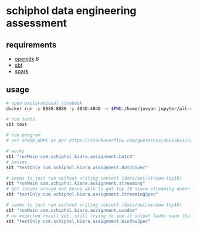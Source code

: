 # schiphol data engineering assessment

## requirements

- [openjdk](https://openjdk.java.net/) 8
- [sbt](https://www.scala-sbt.org/)
- [spark](https://spark.apache.org/)

## usage

```bash
# open explorational notebook
docker run -p 8888:8888 -p 4040:4040 -v $PWD:/home/jovyan jupyter/all-spark-notebook

# run tests
sbt test

# run program
# set SPARK_HOME as per https://stackoverflow.com/questions/46613651/how-to-setup-spark-home-variable

# works
sbt "runMain com.schiphol.kiara.assignment.batch"
# passes
sbt "testOnly com.schiphol.kiara.assignment.BatchSpec"

# seems to just run without writing content (data/out/stream-top10)
sbt "runMain com.schiphol.kiara.assignment.streaming"
# got issues around not being able to get top 10 since streaming doesn't support sorting (or at least not in a way I can use outside of tests as well)
sbt "testOnly com.schiphol.kiara.assignment.StreamingSpec"

# seems to just run without writing content (data/out/window-top10)
sbt "runMain com.schiphol.kiara.assignment.window"
# no expected result yet, still trying to see if output looks sane (but not writing to data/out/window-top10...)
sbt "testOnly com.schiphol.kiara.assignment.WindowSpec"
```
